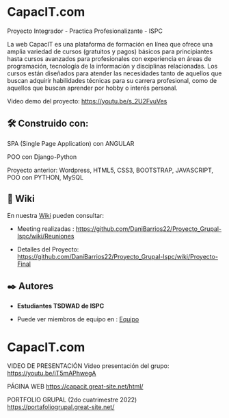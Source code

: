 # CapacIT.com       

Proyecto Integrador - Practica Profesionalizante - ISPC

La web CapacIT es una plataforma de formación en línea que ofrece una amplia variedad de cursos (gratuitos y pagos) básicos para principiantes hasta cursos avanzados para profesionales con experiencia en áreas de programación, tecnología de la información y disciplinas relacionadas. Los cursos están diseñados para atender las necesidades tanto de aquellos que buscan adquirir habilidades técnicas para su carrera profesional, como de aquellos que buscan aprender por hobby o interés personal.

Video demo del proyecto: https://youtu.be/s_2U2FvuVes


## 🛠️ Construido con:

SPA (Single Page Application) con ANGULAR

POO con Django-Python


Proyecto anterior: Wordpress, HTML5, CSS3, BOOTSTRAP, JAVASCRIPT, POO con PYTHON, MySQL



## 📖 Wiki 

En nuestra [Wiki](https://github.com/Capacit-ISPC/Project_CapacIT-Web/wiki) pueden consultar:

  * Meeting realizadas : https://github.com/DaniBarrios22/Proyecto_Grupal-Ispc/wiki/Reuniones

  * Detalles del Proyecto: https://github.com/DaniBarrios22/Proyecto_Grupal-Ispc/wiki/Proyecto-Final


## ✒️ Autores 

* **Estudiantes TSDWAD de ISPC**

* Puede ver miembros de equipo en : [Equipo](https://github.com/Capacit-ISPC/Project_CapacIT-Web/wiki/Miembros-de-Equipo)



# CapacIT.com

VIDEO DE PRESENTACIÓN
Video presentación del grupo: https://youtu.be/iT5mAPhwegA

PÁGINA WEB
https://capacit.great-site.net/html/

PORTFOLIO GRUPAL (2do cuatrimestre 2022)
https://portafoliogrupal.great-site.net/
